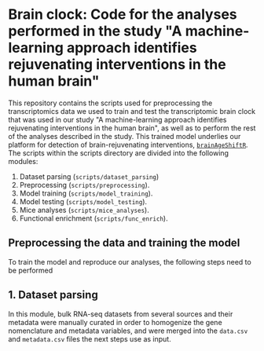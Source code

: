 # Brain clock: Code for the analyses performed in the study "A machine-learning approach identifies rejuvenating interventions in the human brain"

This repository contains the scripts used for preprocessing the transcriptomics data we used to train and test the transcriptomic brain clock that was used in our study "A machine-learning approach identifies rejuvenating interventions in the human brain", as well as to perform the rest of the analyses described in the study. This trained model underlies our platform for detection of brain-rejuvenating interventions, [`brainAgeShiftR`](https://gitlab.lcsb.uni.lu/CBG/brainAgeShiftR). The scripts within the scripts directory are divided into the following modules:
1. Dataset parsing (`scripts/dataset_parsing`)
2. Preprocessing (`scripts/preprocessing`).
3. Model training (`scripts/model_training`).
4. Model testing (`scripts/model_testing`).
5. Mice analyses (`scripts/mice_analyses`).
6. Functional enrichment (`scripts/func_enrich`).

## Preprocessing the data and training the model
To train the model and reproduce our analyses, the following steps need to be performed
## 1. Dataset parsing
In this module, bulk RNA-seq datasets from several sources and their metadata were manually curated in order to homogenize the gene nomenclature and metadata variables, and were merged into the `data.csv` and `metadata.csv` files the next steps use as input.  
